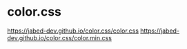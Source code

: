 # color.css
https://jabed-dev.github.io/color.css/color.css
https://jabed-dev.github.io/color.css/color.min.css

